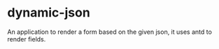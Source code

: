 # dynamic-json
An application to render a form based on the given json, it uses antd to render fields. 
